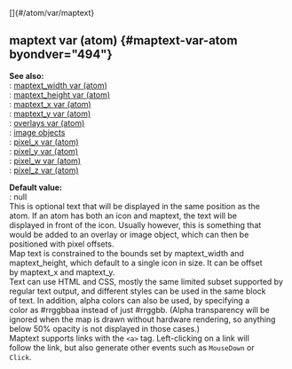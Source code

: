 []{#/atom/var/maptext}    
## maptext var (atom) {#maptext-var-atom byondver="494"}    
**See also:**    
:   [maptext_width var (atom)](/ref/atom/var/maptext_width)    
:   [maptext_height var (atom)](/ref/atom/var/maptext_height)    
:   [maptext_x var (atom)](/ref/atom/var/maptext_x)    
:   [maptext_y var (atom)](/ref/atom/var/maptext_y)    
:   [overlays var (atom)](/ref/atom/var/overlays)    
:   [image objects](/ref/image)    
:   [pixel_x var (atom)](/ref/atom/var/pixel_x)    
:   [pixel_y var (atom)](/ref/atom/var/pixel_y)    
:   [pixel_w var (atom)](/ref/atom/var/pixel_w)    
:   [pixel_z var (atom)](/ref/atom/var/pixel_z)    
<!-- -->    
**Default value:**    
:   null    
This is optional text that will be displayed in the same position as the    
atom. If an atom has both an icon and maptext, the text will be    
displayed in front of the icon. Usually however, this is something that    
would be added to an overlay or image object, which can then be    
positioned with pixel offsets.    
Map text is constrained to the bounds set by maptext_width and    
maptext_height, which default to a single icon in size. It can be offset    
by maptext_x and maptext_y.    
Text can use HTML and CSS, mostly the same limited subset supported by    
regular text output, and different styles can be used in the same block    
of text. In addition, alpha colors can also be used, by specifying a    
color as #rrggbbaa instead of just #rrggbb. (Alpha transparency will be    
ignored when the map is drawn without hardware rendering, so anything    
below 50% opacity is not displayed in those cases.)    
Maptext supports links with the `<a>` tag. Left-clicking on a link will    
follow the link, but also generate other events such as `MouseDown` or    
`Click`.  
